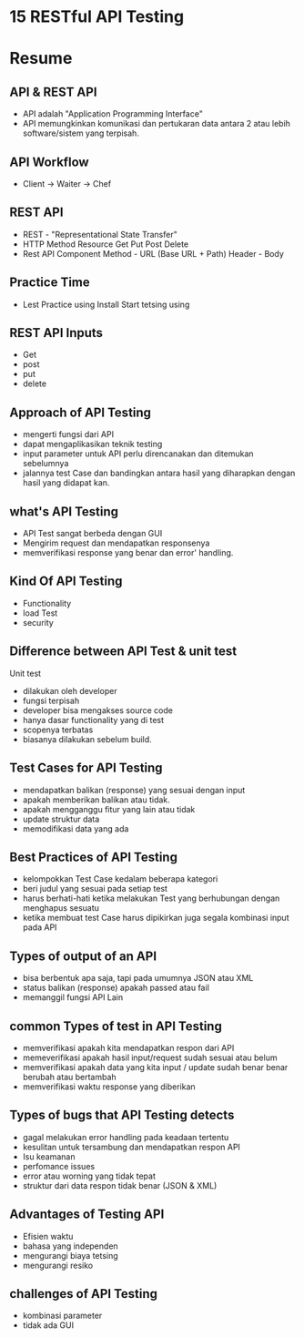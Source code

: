 # 15 RESTful API Testing
# Resume

## API & REST API
- API adalah "Application Programming Interface"
- API memungkinkan komunikasi dan pertukaran data antara 2 atau lebih software/sistem yang terpisah.

## API Workflow
- Client -> Waiter -> Chef 

## REST API 
- REST - "Representational State Transfer"
- HTTP Method
   Resource
   Get
   Put
   Post
   Delete
- Rest API Component
   Method - URL (Base URL + Path)
   Header - Body

## Practice Time 
- Lest Practice using
   Install
   Start tetsing using

## REST API Inputs
- Get
- post
- put
- delete

## Approach of API Testing
- mengerti fungsi dari API
- dapat mengaplikasikan teknik testing
- input parameter untuk API perlu direncanakan dan ditemukan sebelumnya
- jalannya test Case dan bandingkan antara hasil yang diharapkan dengan hasil yang didapat kan. 

## what's API Testing
- API Test sangat berbeda dengan GUI
- Mengirim request dan mendapatkan responsenya
- memverifikasi response yang benar dan error' handling.

## Kind Of API Testing
- Functionality
- load Test
- security

## Difference between API Test & unit test
Unit test
- dilakukan oleh developer
- fungsi terpisah
- developer bisa mengakses source code
- hanya dasar functionality yang di test
- scopenya terbatas
- biasanya dilakukan sebelum build.

## Test Cases for API Testing
- mendapatkan balikan (response) yang sesuai dengan input
- apakah memberikan balikan atau tidak.
- apakah mengganggu fitur yang lain atau tidak
- update struktur data
- memodifikasi data yang ada

## Best Practices of API Testing
- kelompokkan Test Case kedalam beberapa kategori
- beri judul yang sesuai pada setiap test
- harus berhati-hati ketika melakukan Test yang berhubungan dengan menghapus sesuatu
- ketika membuat test Case harus dipikirkan juga segala kombinasi input pada API

## Types of output of an API
- bisa berbentuk apa saja, tapi pada umumnya JSON atau XML
- status balikan (response) apakah passed atau fail
- memanggil fungsi API Lain

## common Types of test in API Testing
- memverifikasi apakah kita mendapatkan respon dari API
- memeverifikasi apakah hasil input/request sudah sesuai atau belum
- memverifikasi apakah data yang kita input / update sudah benar benar berubah atau bertambah
- memverifikasi waktu response yang diberikan

## Types of bugs that API Testing detects
- gagal melakukan error handling pada keadaan tertentu
- kesulitan untuk tersambung dan mendapatkan respon API
- Isu keamanan
- perfomance issues
- error atau worning yang tidak tepat
- struktur dari data respon tidak benar (JSON & XML)

## Advantages of Testing API
- Efisien waktu
- bahasa yang independen
- mengurangi biaya tetsing
- mengurangi resiko

## challenges of API Testing
- kombinasi parameter
- tidak ada GUI
